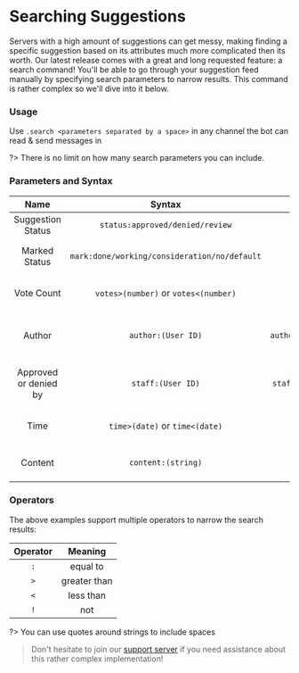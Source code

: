# Searching Suggestions

Servers with a high amount of suggestions can get messy, making finding a specific suggestion based on its attributes much more complicated then its worth. Our latest release comes with a great and long requested feature: a search command! You'll be able to go through your suggestion feed manually by specifying search parameters to narrow results. This command is rather complex so we'll dive into it below.

### Usage
Use `.search <parameters separated by a space>` in any channel the bot can read & send messages in

?> There is no limit on how many search parameters you can include. 

### Parameters and Syntax 

| Name                      | Syntax                                   | Example   | Explanation             |
|:------------------------:|:--------------------------------------------:|:------------:|:---------------------------:|
| Suggestion Status | `status:approved/denied/review` | `status:approved` | Only contains approved suggestions |
| Marked Status | `mark:done/working/consideration/no/default` | `mark:working` | Only contains suggestions [marked](staff/mark.md) as "Working"
| Vote Count | `votes>(number)` or `votes<(number)` | `votes>30` | Only contains suggestions with more than 30 upvotes |
| Author | `author:(User ID)` | `author:327887845270487041` | Only contains suggestions sent by the user 327887845270487041 |
| Approved or denied by | `staff:(User ID)` | `staff:373912954057392138` | Only contains suggestions approved by user 327887845270487041 | 
| Time | `time>(date)` or `time<(date)`  | ` time<8h` | Only contains suggestions sent in the last 8 hours |
| Content | `content:(string)` | `content:"nice`| Only contains suggestions with the word "nice" in them |


### Operators
The above examples support multiple operators to narrow the search results:

| Operator | Meaning      |
|:--------:|:------------:|
| `:`      | equal to     |
| `>`      | greater than |
| `<`      | less than    |
| `!`      | not          |

?> You can use quotes around strings to include spaces


> Don't hesitate to join our [support server](https://suggester.js.org/support) if you need assistance about this rather complex implementation!
